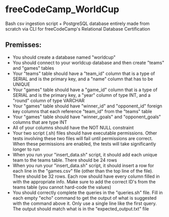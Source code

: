 # freeCodeCamp_WorldCup
Bash csv ingestion script + PostgreSQL database entirely made from scratch via CLI for freeCodeCamp's Relational Database Certification

## Premisses:
- You should create a database named "worldcup"
- You should connect to your worldcup database and then create "teams" and "games" tables
- Your "teams" table should have a "team_id" column that is a type of SERIAL and is the primary key, and a "name" column that has to be UNIQUE
- Your "games" table should have a "game_id" column that is a type of SERIAL and is the primary key, a "year" column of type INT, and a "round" column of type VARCHAR
- Your "games" table should have "winner_id" and "opponent_id" foreign key columns that each reference "team_id" from the "teams" table
- Your "games" table should have "winner_goals" and "opponent_goals" columns that are type INT
- All of your columns should have the NOT NULL constraint
- Your two script (.sh) files should have executable permissions. Other tests involving these two files will fail until permissions are correct. When these permissions are enabled, the tests will take significantly longer to run
- When you run your "insert_data.sh" script, it should add each unique team to the teams table. There should be 24 rows
- When you run your "insert_data.sh" script, it should insert a row for each line in the "games.csv" file (other than the top line of the file). There should be 32 rows. Each row should have every column filled in with the appropriate info. Make sure to add the correct ID's from the teams table (you cannot hard-code the values)
- You should correctly complete the queries in the "queries.sh" file. Fill in each empty "echo" command to get the output of what is suggested with the command above it. Only use a single line like the first query. The output should match what is in the "expected_output.txt" file
